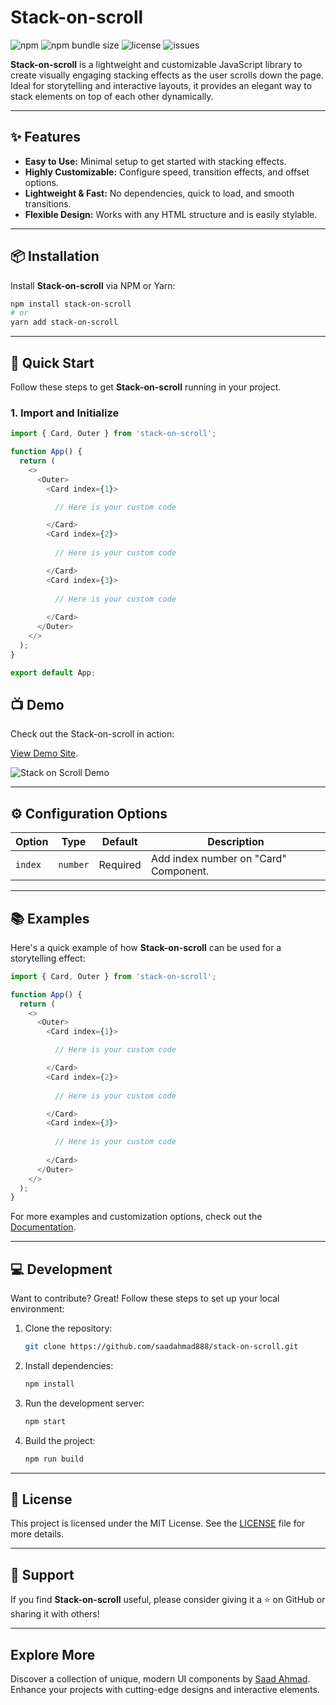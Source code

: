 # Stack-on-scroll

![npm](https://img.shields.io/npm/v/stack-on-scroll?color=%237159c1) ![npm bundle size](https://img.shields.io/bundlephobia/min/stack-on-scroll) ![license](https://img.shields.io/npm/l/stack-on-scroll) ![issues](https://img.shields.io/github/issues/saadahmad/stack-on-scroll)

**Stack-on-scroll** is a lightweight and customizable JavaScript library to create visually engaging stacking effects as the user scrolls down the page. Ideal for storytelling and interactive layouts, it provides an elegant way to stack elements on top of each other dynamically.

---

## ✨ Features

- **Easy to Use:** Minimal setup to get started with stacking effects.
- **Highly Customizable:** Configure speed, transition effects, and offset options.
- **Lightweight & Fast:** No dependencies, quick to load, and smooth transitions.
- **Flexible Design:** Works with any HTML structure and is easily stylable.

---

## 📦 Installation

Install **Stack-on-scroll** via NPM or Yarn:

```bash
npm install stack-on-scroll
# or
yarn add stack-on-scroll
```

---

## 🚀 Quick Start

Follow these steps to get **Stack-on-scroll** running in your project.

### 1. Import and Initialize

```javascript
import { Card, Outer } from 'stack-on-scroll';

function App() {
  return (
    <>
      <Outer>
        <Card index={1}>

          // Here is your custom code

        </Card>
        <Card index={2}>
          
          // Here is your custom code

        </Card>
        <Card index={3}>
          
          // Here is your custom code
        
        </Card>
      </Outer>
    </>
  );
}

export default App;
```
## 📺 Demo

Check out the Stack-on-scroll in action:

[View Demo Site](https://stack-on-scroll.vercel.app/).

![Stack on Scroll Demo](https://s11.gifyu.com/images/SyEJH.gif)


---

## ⚙️ Configuration Options

| Option            | Type     | Default  | Description                                                                           |
|-------------------|----------|----------|---------------------------------------------------------------------------------------|
| `index`       | `number` | Required | Add index number on "Card" Component.



---

## 📚 Examples

Here's a quick example of how **Stack-on-scroll** can be used for a storytelling effect:

```javascript
import { Card, Outer } from 'stack-on-scroll';

function App() {
  return (
    <>
      <Outer>
        <Card index={1}>

          // Here is your custom code

        </Card>
        <Card index={2}>
          
          // Here is your custom code

        </Card>
        <Card index={3}>
          
          // Here is your custom code
        
        </Card>
      </Outer>
    </>
  );
}
```

For more examples and customization options, check out the [Documentation](https://github.com/saadahmad888/stack-on-scroll/wiki).

---

## 💻 Development

Want to contribute? Great! Follow these steps to set up your local environment:

1. Clone the repository:
   ```bash
   git clone https://github.com/saadahmad888/stack-on-scroll.git
   ```

2. Install dependencies:
   ```bash
   npm install
   ```

3. Run the development server:
   ```bash
   npm start
   ```

4. Build the project:
   ```bash
   npm run build
   ```

---

## 📄 License

This project is licensed under the MIT License. See the [LICENSE](LICENSE) file for more details.

---

## 🌟 Support

If you find **Stack-on-scroll** useful, please consider giving it a ⭐ on GitHub or sharing it with others!

---

## Explore More

Discover a collection of unique, modern UI components by [Saad Ahmad](https://isaadahmad.com). Enhance your projects with cutting-edge designs and interactive elements.
 

